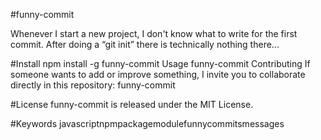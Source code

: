 #funny-commit

Whenever I start a new project, I don't know what to write for the first commit. After doing a “git init” there is technically nothing there...

#Install
npm install -g funny-commit
Usage
funny-commit
Contributing
If someone wants to add or improve something, I invite you to collaborate directly in this repository: funny-commit

#License
funny-commit is released under the MIT License.

#Keywords
javascriptnpmpackagemodulefunnycommitsmessages